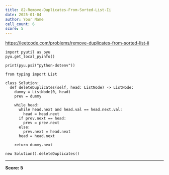 ```yaml
---
title: 82-Remove-Duplicates-From-Sorted-List-Ii
date: 2025-01-04
author: Your Name
cell_count: 6
score: 5
---
```


https://leetcode.com/problems/remove-duplicates-from-sorted-list-ii


```
import pyutil as pyu
pyu.get_local_pyinfo()
```


```
print(pyu.ps2("python-dotenv"))
```


```
from typing import List
```


```
class Solution:
  def deleteDuplicates(self, head: ListNode) -> ListNode:
    dummy = ListNode(0, head)
    prev = dummy

    while head:
      while head.next and head.val == head.next.val:
        head = head.next
      if prev.next == head:
        prev = prev.next
      else:
        prev.next = head.next
      head = head.next

    return dummy.next
```


```
new Solution().deleteDuplicates()
```


---
**Score: 5**